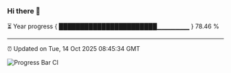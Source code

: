 ### Hi there 👋

⏳ Year progress { ███████████████████████▁▁▁▁▁▁▁ } 78.46 %

---

⏰ Updated on Tue, 14 Oct 2025 08:45:34 GMT

![Progress Bar CI](https://github.com/IshwaranRudhara/GIT-ACTION/workflows/Progress%20Bar%20CI/badge.svg)
